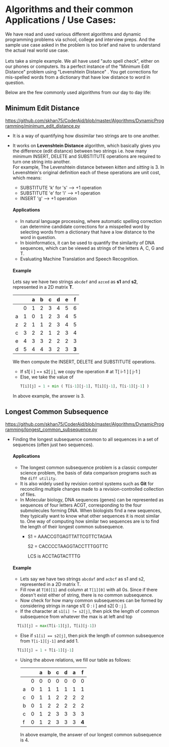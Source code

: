 # Algorithms and their common Applications / Use Cases:

We have read and used various different algorithms and dynamic programming problems via school, college and interview preps. And the sample use case asked in the problem is too brief and naive to understand the actual real world use case. <br/>
<br/>Lets take a simple example. We all have used "auto spell check", either on our phones or computers. Its a perfect instance of the "Minimum Edit Distance" problem using "Levenshtein Distance" . You get corrections for mis-spelled words from a dictionary that have low distance to word in question.

Below are the few commonly used algorithms from our day to day life:


## Minimum Edit Distance

https://github.com/skhan75/CoderAid/blob/master/Algorithms/DynamicProgramming/minimum_edit_distance.py

* It is a way of quantifying how dissimilar two strings are to one another.

* It works on <b>Levenshtein Distance</b> algorithm, which basically gives you the difference (edit distance) between two strings i.e. how many minimum INSERT, DELETE and SUBSTITUTE operations are required to turn one string into another.<br/>
For example, The Levenshtein distance between <i>kitten</i> and <i>sitting</i> is 3. In Levenshtein's original definition each of these operations are unit cost, which means: <br/>
  * SUBSTITUTE 'k' for 's' --> +1 operation
  * SUBSTITUTE 'e' for 'i' --> +1 operation
  * INSERT 'g' --> +1 operation

  #### Applications
  * In natural language processing, where automatic spelling correction can determine candidate corrections for a misspelled word by selecting words from a dictionary that have a low distance to the word in question.
  * In bioinformatics, it can be used to quantify the similarity of DNA sequences, which can be viewed as strings of the letters A, C, G and T.
  * Evaluating Machine Translation and Speech Recognition.

  #### Example
  Lets say we have two strings `abcdef` and `azced` as <b>s1</b> and <b>s2</b>, represented in a 2D matrix <b>T</b>.

  |   |   | a | b | c | d | e | f |
  |---|---|---|---|---|---|---|---|
  |   | 0 | 1 | 2 | 3 | 4 | 5 | 6 |
  | a | 1 | 0 | 1 | 2 | 3 | 4 | 5 |
  | z | 2 | 1 | 1 | 2 | 3 | 4 | 5 |
  | c | 3 | 2 | 2 | 1 | 2 | 3 | 4 |
  | e | 4 | 3 | 3 | 2 | 2 | 2 | 3 |
  | d | 5 | 4 | 4 | 3 | 2 | 3 | <b>3<b> |


  We then compute the INSERT, DELETE and SUBSTITUTE operations.
  * If s1[ i ] == s2[ j ], we copy the operation # at T[ i-1 ] [ j-1 ]
  * Else, we take the value of
    ```python
    T[i][j] = 1 + min ( T[i-1][j-1], T[i][j-1], T[i-1][j-1] )
    ```
  In above example, the answer is 3.


## Longest Common Subsequence

 https://github.com/skhan75/CoderAid/blob/master/Algorithms/DynamicProgramming/longest_common_subsequence.py

* Finding the longest subsequence common to all sequences in a set of sequences (often just two sequences).

  #### Applications
  * The longest common subsequence problem is a classic computer science problem, the basis of data comparison programs such as the `diff utility`.
  * It is also widely used by revision control systems such as <b>Git</b> for reconciling multiple changes made to a revision-controlled collection of files.
  * In Molecular biology, DNA sequences (genes) can be represented as sequences of four letters ACGT, corresponding to the four submolecules forming DNA. When biologists find a new sequences, they typically want to know what other sequences it is most similar to. One way of computing how similar two sequences are is to find the length of their longest common subsequence.
    * S1 = AAACCGTGAGTTATTCGTTCTAGAA

      S2 = CACCCCTAAGGTACCTTTGGTTC

      LCS is ACCTAGTACTTTG

  #### Example

  * Lets say we have two strings `abcdaf` and `acbcf` as s1 and s2, represented in a 2D matrix T.
  * Fill row at `T[0][1]` and column at `T[1][0]` with all 0s. Since if there doesn't exist either of string, there is no common subsequence.
  * Now check for how many common subsequences can be formed by considering strings in range s1[ 0 : i ] and s2[ 0 : j ].
  * If the character at `s1[i] != s2[j]`, then pick the length of common subsequence from  whatever the max is at left and top
  ```python
    T[i][j] = max(T[i-1][j], T[i][j-1])
  ```
  * Else if `s1[i] == s2[j]`, then pick the length of common subsequence from `T[i-1][j-1]` and add 1.
  ```python
    T[i][j] = 1 + T[i-1][j-1]
  ```
  * Using the above relations, we fill our table as follows:

    |   |   | a | b | c | d | a | f |
    |---|---|---|---|---|---|---|---|
    |   | 0 | 0 | 0 | 0 | 0 | 0 | 0 |
    | a | 0 | 1 | 1 | 1 | 1 | 1 | 1 |
    | c | 0 | 1 | 1 | 2 | 2 | 2 | 2 |
    | b | 0 | 1 | 2 | 2 | 2 | 2 | 2 |
    | c | 0 | 1 | 2 | 3 | 3 | 3 | 3 |
    | f | 0 | 1 | 2 | 3 | 3 | 3 | <b>4<b> |

    In above example, the answer of our longest common subsequence is 4.
